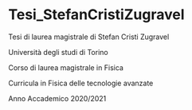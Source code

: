 # Tesi_StefanCristiZugravel

Tesi di laurea magistrale di Stefan Cristi Zugravel

Università degli studi di Torino

Corso di laurea magistrale in Fisica

Curricula in Fisica delle tecnologie avanzate

Anno Accademico 2020/2021
